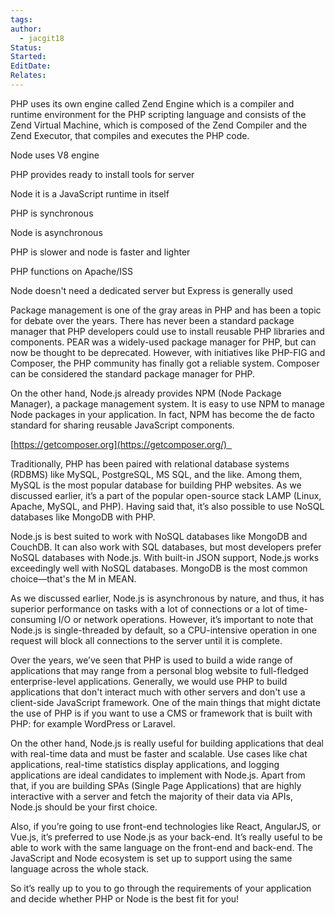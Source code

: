 ```yaml
---
tags: 
author:
  - jacgit18
Status: 
Started: 
EditDate: 
Relates:
---
```

PHP uses its own engine called Zend Engine which is a compiler and runtime environment for the PHP scripting language and consists of the Zend Virtual Machine, which is composed of the Zend Compiler and the Zend Executor, that compiles and executes the PHP code. 

Node uses V8 engine 

PHP provides ready to install tools for server  

Node it is a JavaScript runtime in itself 

PHP is synchronous  

Node is asynchronous 

PHP is slower and node is faster and lighter 

PHP functions on Apache/ISS 

Node doesn't need a dedicated server but Express is generally used 

Package management is one of the gray areas in PHP and has been a topic for debate over the years. There has never been a standard package manager that PHP developers could use to install reusable PHP libraries and components. PEAR was a widely-used package manager for PHP, but can now be thought to be deprecated. However, with initiatives like PHP-FIG and Composer, the PHP community has finally got a reliable system. Composer can be considered the standard package manager for PHP. 

On the other hand, Node.js already provides NPM (Node Package Manager), a package management system. It is easy to use NPM to manage Node packages in your application. In fact, NPM has become the de facto standard for sharing reusable JavaScript components. 

[https://getcomposer.org](https://getcomposer.org/)  

Traditionally, PHP has been paired with relational database systems (RDBMS) like MySQL, PostgreSQL, MS SQL, and the like. Among them, MySQL is the most popular database for building PHP websites. As we discussed earlier, it’s a part of the popular open-source stack LAMP (Linux, Apache, MySQL, and PHP). Having said that, it’s also possible to use NoSQL databases like MongoDB with PHP. 

Node.js is best suited to work with NoSQL databases like MongoDB and CouchDB. It can also work with SQL databases, but most developers prefer NoSQL databases with Node.js. With built-in JSON support, Node.js works exceedingly well with NoSQL databases. MongoDB is the most common choice—that's the M in MEAN. 

As we discussed earlier, Node.js is asynchronous by nature, and thus, it has superior performance on tasks with a lot of connections or a lot of time-consuming I/O or network operations. However, it’s important to note that Node.js is single-threaded by default, so a CPU-intensive operation in one request will block all connections to the server until it is complete.





Over the years, we’ve seen that PHP is used to build a wide range of applications that may range from a personal blog website to full-fledged enterprise-level applications. Generally, we would use PHP to build applications that don't interact much with other servers and don't use a client-side JavaScript framework. One of the main things that might dictate the use of PHP is if you want to use a CMS or framework that is built with PHP: for example WordPress or Laravel. 

On the other hand, Node.js is really useful for building applications that deal with real-time data and must be faster and scalable. Use cases like chat applications, real-time statistics display applications, and logging applications are ideal candidates to implement with Node.js. Apart from that, if you are building SPAs (Single Page Applications) that are highly interactive with a server and fetch the majority of their data via APIs, Node.js should be your first choice. 

Also, if you’re going to use front-end technologies like React, AngularJS, or Vue.js, it’s preferred to use Node.js as your back-end. It’s really useful to be able to work with the same language on the front-end and back-end. The JavaScript and Node ecosystem is set up to support using the same language across the whole stack. 

So it’s really up to you to go through the requirements of your application and decide whether PHP or Node is the best fit for you!